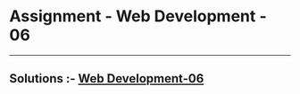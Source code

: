 # Assignment - Web Development - 06

<hr>

## Solutions :- [Web Development-06](https://github.com/MadhavSahi/FullStack-JavaScript-2022-23/tree/main/PlacementProgramAssignment_MadhavSahi/WebDev-06 "All Solutions")